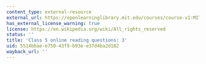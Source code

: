 ```yaml
---
content_type: external-resource
external_url: https://openlearninglibrary.mit.edu/courses/course-v1:MITx+18.05r_10+2022_Summer/courseware/week3/class5-part2/2?activate_block_id=block-v1%3AMITx%2B18.05r_10%2B2022_Summer%2Btype%40vertical%2Bblock%40class5-rq3-vertical
has_external_license_warning: true
license: https://en.wikipedia.org/wiki/All_rights_reserved
status: ''
title: 'Class 5 online reading questions: 3'
uid: 5514bbae-e750-43f9-b93e-e37d4ba2d182
wayback_url: ''
---
```

